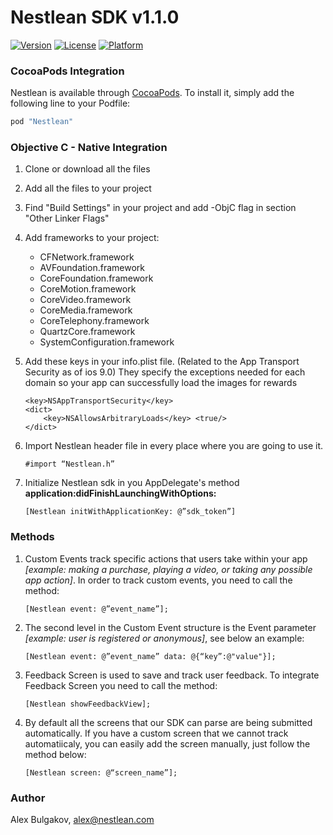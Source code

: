 # Nestlean SDK v1.1.0

[![Version](https://img.shields.io/cocoapods/v/Nestlean.svg?style=flat)](http://cocoapods.org/pods/Nestlean)
[![License](https://img.shields.io/cocoapods/l/Nestlean.svg?style=flat)](http://cocoapods.org/pods/Nestlean)
[![Platform](https://img.shields.io/cocoapods/p/Nestlean.svg?style=flat)](http://cocoapods.org/pods/Nestlean)

### CocoaPods Integration

Nestlean is available through [CocoaPods](http://cocoapods.org/pods/Nestlean). To install
it, simply add the following line to your Podfile:

```ruby
pod "Nestlean"
```


### Objective C - Native Integration

1. Clone or download all the files

2. Add all the files to your project

3. Find "Build Settings" in your project and add -ObjC flag in section "Other Linker Flags" 
 
4. Add frameworks to your project:
	- CFNetwork.framework 
	- AVFoundation.framework 
	- CoreFoundation.framework 
	- CoreMotion.framework 
	- CoreVideo.framework 
	- CoreMedia.framework 
	- CoreTelephony.framework 
	- QuartzCore.framework 
	- SystemConfiguration.framework

5. Add these keys in your info.plist file. (Related to the App Transport Security as of ios 9.0) They specify the exceptions needed for each domain so your app can successfully load the images for rewards

	```
	<key>NSAppTransportSecurity</key>
	<dict> 
  		<key>NSAllowsArbitraryLoads</key> <true/>
	</dict>
	```

6. Import Nestlean header file in every place where you are going to use it. 
 
	` #import “Nestlean.h” `

7. Initialize Nestlean sdk in you AppDelegate's method **application:didFinishLaunchingWithOptions:**

 	` [Nestlean initWithApplicationKey: @”sdk_token”] `

### Methods

1. Custom Events track specific actions that users take within your app *[example: making a purchase, playing a video, or taking any possible app action]*. In order to track custom events, you need to call the method: 

	`[Nestlean event: @”event_name”];`

2. The second level in the Custom Event structure is the Event parameter *[example: user is registered or anonymous]*, see below an example:    

	`[Nestlean event: @”event_name” data: @{“key”:@"value"}];`

3. Feedback Screen is used to save and track user feedback. To integrate Feedback Screen you need to call the method: 

	`[Nestlean showFeedbackView];`

4. By default all the screens that our SDK can parse are being submitted automatically. If you have a custom screen that we cannot track automatiicaly, you can easily add the screen manually, just follow the method below: 

	`[Nestlean screen: @“screen_name”];`

### Author

Alex Bulgakov, alex@nestlean.com
